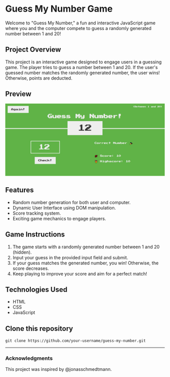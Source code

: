 # Guess My Number Game

Welcome to "Guess My Number," a fun and interactive JavaScript game where you and the computer compete to guess a randomly generated number between 1 and 20!

## Project Overview

This project is an interactive game designed to engage users in a guessing game. The player tries to guess a number between 1 and 20. If the user's guessed number matches the randomly generated number, the user wins! Otherwise, points are deducted.
## Preview
![Game](/game-preview.jpg "Game")
## Features
- Random number generation for both user and computer.
- Dynamic User Interface using DOM manipulation.
- Score tracking system.
- Exciting game mechanics to engage players.


## Game Instructions

1. The game starts with a randomly generated number between 1 and 20 (hidden).
2. Input your guess in the provided input field and submit.
3. If your guess matches the generated number, you win! Otherwise, the score decreases.
4. Keep playing to improve your score and aim for a perfect match!

## Technologies Used
+ HTML
+ CSS
+ JavaScript

## Clone this repository
   ```
   git clone https://github.com/your-username/guess-my-number.git
   ```
---
### Acknowledgments
This project was inspired by @jonasschmedtmann.






